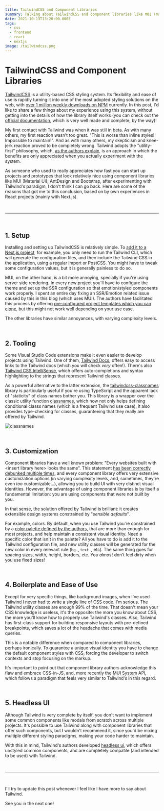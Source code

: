 ```yaml
---
title: TailwindCSS and Component Libraries
summary: Talking about TailwindCSS and component libraries like MUI (material-ui) based on my own experiences
date: 2021-10-13T13:20:00.000Z
tags:
  - css
  - frontend
  - react
  - nextjs
image: /tailwindcss.png
---
```


# TailwindCSS and Component Libraries

[TailwindCSS](https://tailwindcss.com/) is a utility-based CSS styling system. Its flexibility and ease of use is rapidly turning it into one of the most adopted styling solutions on the web, with [over 1 million weekly downloads on NPM](https://www.npmtrends.com/tailwindcss) currently. In this post, I'd like to share a few things about my experience using this system, without getting into the details of how the library itself works (you can check out the [official documentation](https://tailwindcss.com/docs), which is very well made and complete, by the way)!

My first contact with Tailwind was when it was still in beta. As with many others, my first reaction wasn't too great. "This is worse than inline styles! Impossible to maintain!". And as with many others, my skepticism and knee-jerk reaction proved to be completely wrong. Tailwind adopts the "utility-first" philosophy, which, [as the authors explain](https://tailwindcss.com/docs/utility-first), is an approach in which the benefits are only appreciated when you actually experiment with the system.

As someone who used to really appreciates how fast you can start up projects and prototypes that look relatively nice using component libraries like MUI (Material UI), AntDesign and Bootstrap, after experimenting with Tailwind's paradigm, I don't think I can go back. Here are some of the reasons that got me to this conclusion, based on by own experiences in React projects (mainly with Next.js).

<br>

---

<br>

## 1. Setup

Installing and setting up TailwindCSS is relatively simple. To [add it to a Next.js project](https://tailwindcss.com/docs/guides/nextjs), for example, you only need to run the Tailwind CLI, which will generate the configuration files, and then include the Tailwind CSS in the application, using a regular import or PostCSS. You might have to tweak some configuration values, but it is generally painless to do so.

MUI, on the other hand, is a bit more annoying, specially if you're using server side rendering. In every new project you'll have to configure the theme and set up the SSR configuration so that emotion/styled components work properly. I spent an entire day fixing an SSR/Emotion related issue caused by this in this blog (which uses MUI). The authors have facilitated this process by offering [pre-configured project templates which you can clone](https://github.com/mui-org/material-ui/tree/00827a5725d76fcfba87222837c425a3e8f19cbb/examples/nextjs-with-typescript), but this might not work well depending on your use case.

The other libraries have similar annoyances, with varying complexity levels.

<br>

## 2. Tooling

Some Visual Studio Code extensions make it even easier to develop projects using Tailwind. One of them, [Tailwind Docs](https://marketplace.visualstudio.com/items?itemName=austenc.tailwind-docs), offers easy to access links to the Tailwind docs (which you will check _very_ often!). There's also [Tailwind CSS IntelliSense](https://marketplace.visualstudio.com/items?itemName=bradlc.vscode-tailwindcss), which offers auto-completions and syntax highlighting to the strings that represent Tailwind classes.

As a powerful alternative to the latter extension, the [tailwindcss-classnames](https://www.npmjs.com/package/tailwindcss-classnames) library is particularly useful if you're using TypeScript and the apparent lack of "staticity" of class names bother you. This library is a wrapper over the classic utility function [classnames](https://www.npmjs.com/package/classnames), which now not only helps defining conditional classs names (which is a frequent Tailwind use case), it also provides type-checking for classes, guaranteeing that they really are offered by Tailwind.

![classnames](/classNames.png 'classnames')

<br>

## 3. Customization

Component libraries have a well known problem: "Every websites built with \<insert library here\> looks the same". This statement [has been correctly debunked multiple times](https://bootstrapbay.com/blog/built-with-bootstrap/), and every component library offers very extensive customization options (in varying complexity levels, and, sometimes, they're even _too_ customizable...), allowing you to build UI with very distinct visual identities. However, the advantage of using component libraries is by itself a fundamental limitation: you are using components that were not built by you.

In that sense, the solution offered by Tailwind is brilliant: it creates extensible design systems constrained by "_sensible defaults_".

For example, colors. By default, when you use Tailwind you're constrained by a [color palette defined by the authors](https://tailwindcss.com/docs/customizing-colors), that are more than enough for most projects, and help maintain a consistent visual identity. Need a specific color that isn't in the palette? All you have to do is add it to the Tailwind configuration file, and new utility classes will be generated for the new color in every relevant rule (`bg-`, `text-`, etc). The same thing goes for spacing sizes, width, height, borders, etc. You _almost_ don't feel dirty when you use fixed sizes!

<br>

## 4. Boilerplate and Ease of Use

Except for very specific things, like background images, when I've used Tailwind I never had to write a single line of CSS code. I'm serious. The Tailwind utility classes are enough 99% of the time. That doesn't mean your CSS knowledge is useless, it's the opposite: the more you know about CSS, the more you'll know how to properly use Tailwind's classes. Also, Tailwind has first-class support for building responsive layouts with pre-defined breakpoints, which saves a lot of the headache that comes with media queries.

This is a notable difference when compared to component libraries, perhaps ironically. To guarantee a unique visual identity you have to change the default component styles with CSS, forcing the developer to switch contexts and stop focusing on the markup.

It's important to point out that component library authors acknowledge this flaw and embrace CSS-in-JS, and, more recently the [MUI System](https://mui.com/system/basics/) API, which follows a paradigm that feels very similar to Tailwind's in this regard.

<br>

## 5. Headless UI

Although Tailwind is very complete by itself, you don't want to implement some common components like modals from scratch across multiple projects. It's possible to use Tailwind along with component libraries that offer such components, but I wouldn't recommend it, since you'd be mixing multiple different styling paradigms, making your code harder to maintain.

With this in mind, Tailwind's authors developed [headless ui](https://headlessui.dev/), which offers unstyled common components, and are completely compatile (and intended to be used) with Tailwind.

<br>

---

<br>

I'll try to update this post whenever I feel like I have more to say about Tailwind.

See you in the next one!
